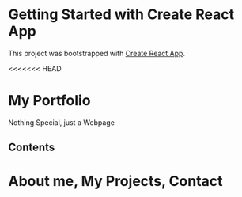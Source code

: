 
# Getting Started with Create React App

This project was bootstrapped with [Create React App](https://github.com/facebook/create-react-app).


<<<<<<< HEAD
# My Portfolio

Nothing Special,
just a Webpage

## Contents

About me,
My Projects,
Contact
=======